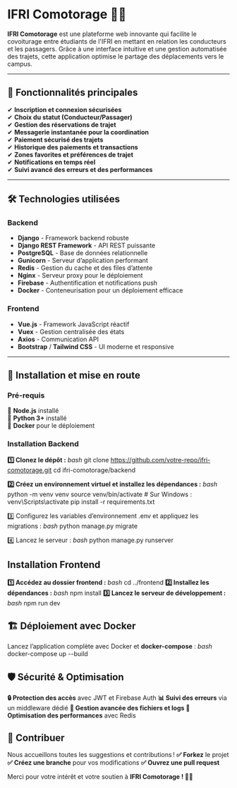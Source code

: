 # IFRI Comotorage 🚗💨

**IFRI Comotorage** est une plateforme web innovante qui facilite le covoiturage entre étudiants de l'IFRI en mettant en relation les conducteurs et les passagers. Grâce à une interface intuitive et une gestion automatisée des trajets, cette application optimise le partage des déplacements vers le campus.

---

## 🌟 Fonctionnalités principales

✔ **Inscription et connexion sécurisées**  
✔ **Choix du statut (Conducteur/Passager)**  
✔ **Gestion des réservations de trajet**  
✔ **Messagerie instantanée pour la coordination**  
✔ **Paiement sécurisé des trajets**  
✔ **Historique des paiements et transactions**  
✔ **Zones favorites et préférences de trajet**  
✔ **Notifications en temps réel**  
✔ **Suivi avancé des erreurs et des performances**  

---

## 🛠 Technologies utilisées

### **Backend**
- **Django** - Framework backend robuste
- **Django REST Framework** - API REST puissante
- **PostgreSQL** - Base de données relationnelle
- **Gunicorn** - Serveur d’application performant
- **Redis** - Gestion du cache et des files d’attente
- **Nginx** - Serveur proxy pour le déploiement
- **Firebase** - Authentification et notifications push
- **Docker** - Conteneurisation pour un déploiement efficace

### **Frontend**
- **Vue.js** - Framework JavaScript réactif
- **Vuex** - Gestion centralisée des états
- **Axios** - Communication API
- **Bootstrap** / **Tailwind CSS** - UI moderne et responsive

---

## 🚀 Installation et mise en route

### **Pré-requis**
📌 **Node.js** installé  
📌 **Python 3+** installé  
📌 **Docker** pour le déploiement  

### **Installation Backend**

**1️⃣ Clonez le dépôt :**
*bash*
git clone https://github.com/votre-repo/ifri-comotorage.git
cd ifri-comotorage/backend

**2️⃣ Créez un environnement virtuel et installez les dépendances :**
*bash*
python -m venv venv
source venv/bin/activate  # Sur Windows : venv\Scripts\activate
pip install -r requirements.txt

3️⃣ Configurez les variables d’environnement .env et appliquez les migrations :
*bash*
python manage.py migrate

4️⃣ Lancez le serveur :
*bash*
python manage.py runserver

## **Installation Frontend**
**1️⃣ Accédez au dossier frontend :**
*bash*
cd ../frontend
**2️⃣ Installez les dépendances :**
*bash*
npm install
**3️⃣ Lancez le serveur de développement :**
*bash*
npm run dev
## **🏗 Déploiement avec Docker**
Lancez l’application complète avec Docker et **docker-compose** :
*bash*
docker-compose up --build

## **🛡 Sécurité & Optimisation**
**🔒 Protection des accès** avec JWT et Firebase Auth **📊 Suivi des erreurs** via un middleware dédié **📂 Gestion avancée des fichiers et logs 🚀 Optimisation des performances** avec Redis

## **🤝 Contribuer**
Nous accueillons toutes les suggestions et contributions ! **✅ Forkez** le projet **✅ Créez une branche** pour vos modifications **✅ Ouvrez une pull request**

Merci pour votre intérêt et votre soutien à **IFRI Comotorage ! 🚗💨**